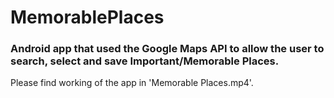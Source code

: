 # MemorablePlaces
### Android app that used the Google Maps API to allow the user to search, select and save Important/Memorable Places.
Please find working of the app in 'Memorable Places.mp4'.
